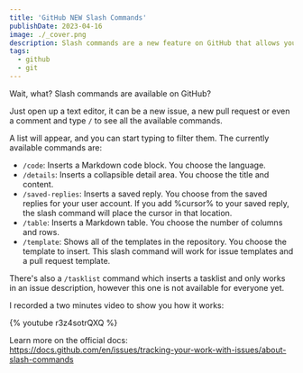 ```yaml
---
title: 'GitHub NEW Slash Commands'
publishDate: 2023-04-16
image: ./_cover.png
description: Slash commands are a new feature on GitHub that allows you to write better issues and pull requests
tags:
  - github
  - git
---
```


Wait, what? Slash commands are available on GitHub?

Just open up a text editor, it can be a new issue, a new pull request or even a comment and type `/` to see all the available commands.

A list will appear, and you can start typing to filter them. The currently available commands are:

- `/code`: Inserts a Markdown code block. You choose the language.
- `/details`: Inserts a collapsible detail area. You choose the title and content.
- `/saved-replies`: Inserts a saved reply. You choose from the saved replies for your user account. If you add %cursor% to your saved reply, the slash command will place the cursor in that location.
- `/table`: Inserts a Markdown table. You choose the number of columns and rows.
- `/template`: Shows all of the templates in the repository. You choose the template to insert. This slash command will work for issue templates and a pull request template.

There's also a `/tasklist` command which inserts a tasklist and only works in an issue description, however this one is not available for everyone yet.

I recorded a two minutes video to show you how it works:

{% youtube r3z4sotrQXQ %}

Learn more on the official docs: https://docs.github.com/en/issues/tracking-your-work-with-issues/about-slash-commands
